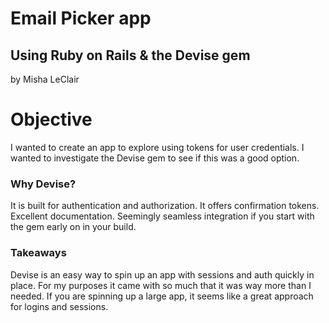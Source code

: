 # Email Picker app
## Using Ruby on Rails & the Devise gem
by Misha LeClair

# Objective
I wanted to create an app to explore using tokens for user credentials. I wanted to investigate the Devise gem to see if this was a good option.

### Why Devise?
It is built for authentication and authorization.
It offers confirmation tokens.
Excellent documentation.
Seemingly seamless integration if you start with the gem early on in your build.

### Takeaways
Devise is an easy way to spin up an app with sessions and auth quickly in place. For my purposes it came with so much that it was way more than I needed. If you are spinning up a large app, it seems like a great approach for logins and sessions.

